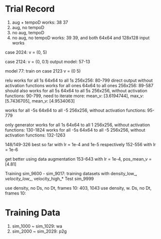 # Trial Record
1. aug + tempoD                         works: 38 37
2. aug, no tempoD                       
3. no aug, tempoD
4. no aug, no tempoD                    works: 39 39, and both 64x64 and 128x128 input works

case 2024: v = (0, 5)



case 2124: v = (0, 0.1)
output model: 57-13

model 77: train on case 2123 v = (0 5)



relu works for all 1s 64x64 to all 1s 256x256: 80-799
direct output without activation functions works for all ones 64x64 to all ones 256x256: 89-587
should also works for all 5s 64x64 to all 5s 256x256, without activation functions: 90-799, need to iterate more: mean_v: [3.6194744], max_v: [5.7436705], mean_v: [4.9534063]

works for all -5s 64x64 to all -5 256x256, without activation functions: 95-779


only generator
works for all 1s 64x64 to all 1 256x256, without activation functions: 130-1824
works for all -5s 64x64 to all -5 256x256, without activation functions: 132-1263

148/149-326 best so far with lr = 1e-4 and 1e-5 respectively
152-556 with lr = 1e-6

get better using data augmentation
153-643 with lr = 1e-4, pos_mean_v = [4.81]

Training
sim_9600 - sim_9017: training datasets with density_low_*, velocity_low_*, velocity_high_*
Test
sim_9999


use density, no Ds, no Dt, frames 10:   403, 1043
use density, w. Ds, no Dt, frames 10:  




# Training Data
1. sim_1000 ~ sim_1029: wa
2. sim_2000 ~ sim_2029: p2g
